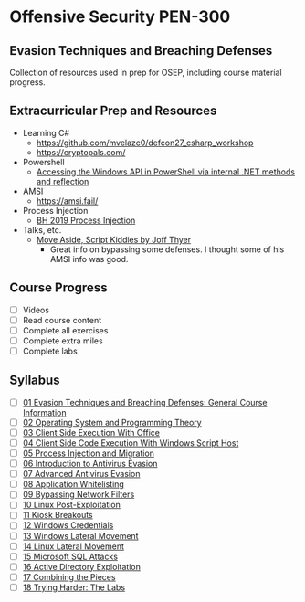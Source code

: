 # Offensive Security PEN-300
## Evasion Techniques and Breaching Defenses
Collection of resources used in prep for OSEP, including course material progress.

## Extracurricular Prep and Resources
- Learning C#
  - https://github.com/mvelazc0/defcon27_csharp_workshop
  - https://cryptopals.com/
- Powershell
  - [Accessing the Windows API in PowerShell via internal .NET methods and reflection](http://www.exploit-monday.com/2012_05_13_archive.html)
- AMSI
  - https://amsi.fail/
- Process Injection
  - [BH 2019 Process Injection](https://i.blackhat.com/USA-19/Thursday/us-19-Kotler-Process-Injection-Techniques-Gotta-Catch-Them-All-wp.pdf)
- Talks, etc.
  - [Move Aside, Script Kiddies by Joff Thyer](https://www.blackhillsinfosec.com/wp-content/uploads/2020/12/SLIDES_MoveAsideScriptKiddies.pdf)
    - Great info on bypassing some defenses. I thought some of his AMSI info was good.

## Course Progress
- [ ] Videos
- [ ] Read course content
- [ ] Complete all exercises
- [ ] Complete extra miles
- [ ] Complete labs

## Syllabus

- [ ] [01 Evasion Techniques and Breaching Defenses: General Course Information](01%20Evasion%20Techniques%20and%20Breaching%20Defenses%3a%20General%20Course%20Information)
- [ ] [02 Operating System and Programming Theory](02%20Operating%20System%20and%20Programming%20Theory)
- [ ] [03 Client Side Execution With Office](03%20Client%20Side%20Execution%20With%20Office)
- [ ] [04 Client Side Code Execution With Windows Script Host](04%20Client%20Side%20Code%20Execution%20With%20Windows%20Script%20Host)
- [ ] [05 Process Injection and Migration](05%20Process%20Injection%20and%20Migration)
- [ ] [06 Introduction to Antivirus Evasion](06%20Introduction%20to%20Antivirus%20Evasion)
- [ ] [07 Advanced Antivirus Evasion](07%20Advanced%20Antivirus%20Evasion)
- [ ] [08 Application Whitelisting](08%20Application%20Whitelisting)
- [ ] [09 Bypassing Network Filters](09%20Bypassing%20Network%20Filters)
- [ ] [10 Linux Post-Exploitation](10%20Linux%20Post-Exploitation)
- [ ] [11 Kiosk Breakouts](11%20Kiosk%20Breakouts)
- [ ] [12 Windows Credentials](12%20Windows%20Credentials)
- [ ] [13 Windows Lateral Movement](13%20Windows%20Lateral%20Movement)
- [ ] [14 Linux Lateral Movement](14%20Linux%20Lateral%20Movement)
- [ ] [15 Microsoft SQL Attacks](15%20Microsoft%20SQL%20Attacks)
- [ ] [16 Active Directory Exploitation](16%20Active%20Directory%20Exploitation)
- [ ] [17 Combining the Pieces](17%20Combining%20the%20Pieces)
- [ ] [18 Trying Harder: The Labs](18%20Trying%20Harder%3a%20The%20Labs)
